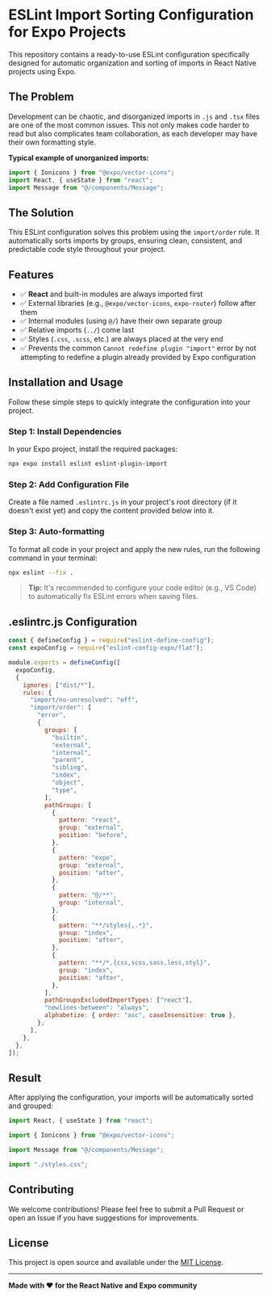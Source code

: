 # ESLint Import Sorting Configuration for Expo Projects

This repository contains a ready-to-use ESLint configuration specifically designed for automatic organization and sorting of imports in React Native projects using Expo.

## The Problem

Development can be chaotic, and disorganized imports in `.js` and `.tsx` files are one of the most common issues. This not only makes code harder to read but also complicates team collaboration, as each developer may have their own formatting style.

**Typical example of unorganized imports:**
```javascript
import { Ionicons } from "@expo/vector-icons";
import React, { useState } from "react";
import Message from "@/components/Message";
```

## The Solution

This ESLint configuration solves this problem using the `import/order` rule. It automatically sorts imports by groups, ensuring clean, consistent, and predictable code style throughout your project.

## Features

- ✅ **React** and built-in modules are always imported first
- ✅ External libraries (e.g., `@expo/vector-icons`, `expo-router`) follow after them
- ✅ Internal modules (using `@/`) have their own separate group
- ✅ Relative imports (`../`) come last
- ✅ Styles (`.css`, `.scss`, etc.) are always placed at the very end
- ✅ Prevents the common `Cannot redefine plugin "import"` error by not attempting to redefine a plugin already provided by Expo configuration

## Installation and Usage

Follow these simple steps to quickly integrate the configuration into your project.

### Step 1: Install Dependencies

In your Expo project, install the required packages:

```bash
npx expo install eslint eslint-plugin-import
```

### Step 2: Add Configuration File

Create a file named `.eslintrc.js` in your project's root directory (if it doesn't exist yet) and copy the content provided below into it.

### Step 3: Auto-formatting

To format all code in your project and apply the new rules, run the following command in your terminal:

```bash
npx eslint --fix .
```

> **Tip:** It's recommended to configure your code editor (e.g., VS Code) to automatically fix ESLint errors when saving files.

## .eslintrc.js Configuration

```javascript
const { defineConfig } = require("eslint-define-config");
const expoConfig = require("eslint-config-expo/flat");

module.exports = defineConfig([
  expoConfig,
  {
    ignores: ["dist/*"],
    rules: {
      "import/no-unresolved": "off",
      "import/order": [
        "error",
        {
          groups: [
            "builtin",
            "external", 
            "internal",
            "parent",
            "sibling",
            "index",
            "object",
            "type",
          ],
          pathGroups: [
            {
              pattern: "react",
              group: "external",
              position: "before",
            },
            {
              pattern: "expo",
              group: "external",
              position: "after",
            },
            {
              pattern: "@/**",
              group: "internal",
            },
            {
              pattern: "**/styles{,.*}",
              group: "index",
              position: "after",
            },
            {
              pattern: "**/*.{css,scss,sass,less,styl}",
              group: "index",
              position: "after",
            },
          ],
          pathGroupsExcludedImportTypes: ["react"],
          "newlines-between": "always",
          alphabetize: { order: "asc", caseInsensitive: true },
        },
      ],
    },
  },
]);
```

## Result

After applying the configuration, your imports will be automatically sorted and grouped:

```javascript
import React, { useState } from "react";

import { Ionicons } from "@expo/vector-icons";

import Message from "@/components/Message";

import "./styles.css";
```

## Contributing

We welcome contributions! Please feel free to submit a Pull Request or open an Issue if you have suggestions for improvements.

## License

This project is open source and available under the [MIT License](LICENSE).

---

**Made with ❤️ for the React Native and Expo community**